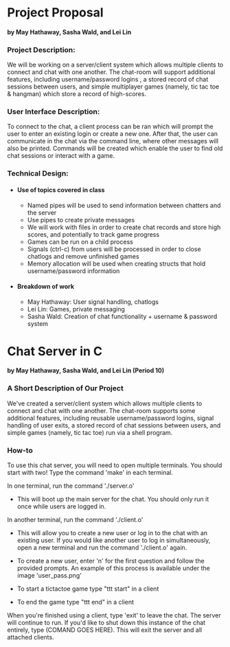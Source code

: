 # Project Proposal
#### by May Hathaway, Sasha Wald, and Lei Lin


### Project Description:
We will be working on a server/client system which allows multiple clients to connect and chat with one another. The chat-room will support additional features, including username/password logins , a stored record of chat sessions between users, and simple multiplayer games (namely, tic tac toe & hangman) which store a record of high-scores.

### User Interface Description:
To connect to the chat, a client process can be ran which will prompt the user to enter an existing login or create a new one. After that, the user can communicate in the chat via the command line, where other messages will also be printed. Commands will be created which enable the user to find old chat sessions or interact with a game.

### Technical Design:
- #### Use of topics covered in class
  - Named pipes will be used to send information between chatters and the server
  - Use pipes to create private messages
  - We will work with files in order to create chat records and store high scores, and potentially to track game progress
  - Games can be run on a child process
  - Signals (ctrl-c) from users will be processed in order to close chatlogs and remove unfinished games
  - Memory allocation will be used when creating structs that hold username/password information
- #### Breakdown of work
  - May Hathaway: User signal handling, chatlogs
  - Lei Lin: Games, private messaging
  - Sasha Wald: Creation of chat functionality + username & password system

# Chat Server in C
#### by May Hathaway, Sasha Wald, and Lei Lin (Period 10)

### A Short Description of Our Project
We've created a server/client system which allows multiple clients to connect and chat with one another. The chat-room supports some additional features, including reusable username/password logins, signal handling of user exits, a stored record of chat sessions between users, and simple games (namely, tic tac toe) run via a shell program.
### How-to
To use this chat server, you will need to open multiple terminals. You should start with two!
Type the command 'make' in each terminal.

In one terminal, run the command './server.o'
- This will boot up the main server for the chat. You should only run it once while users are logged in.

In another terminal, run the command './client.o'
- This will allow you to create a new user or log in to the chat with an existing user. If you would like another user to log in simultaneously, open a new terminal and run the command './client.o' again.
- To create a new user, enter 'n' for the first question and follow the provided prompts. An example of this process is available under the image 'user_pass.png'

- To start a tictactoe game type "ttt start" in a client
- To end the game type "ttt end" in a client

When you're finished using a client, type 'exit' to leave the chat. The  server will continue to run.
If you'd like to shut down this instance of the chat entirely, type (COMAND GOES HERE). This will exit the server and all attached clients.
